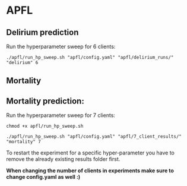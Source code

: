 # APFL

## Delirium prediction

Run the hyperparameter sweep for 6 clients:


```
./apfl/run_hp_sweep.sh "apfl/config.yaml" "apfl/delirium_runs/" "delirium" 6
```


## Mortality

## Mortality prediction:

Run the hyperparameter sweep for 7 clients:

```
chmod +x apfl/run_hp_sweep.sh

./apfl/run_hp_sweep.sh "apfl/config.yaml" "apfl/7_client_results/" "mortality" 7
```

To restart the experiment for a specific hyper-parameter you have to remove the already existing results folder first.

**When changing the number of clients in experiments make sure to change config.yaml as well :)**
